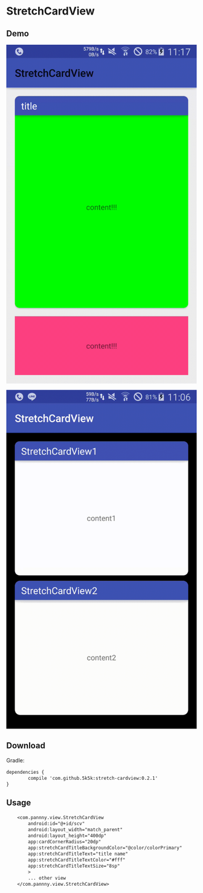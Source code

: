 # StretchCardView

 Demo
----
![](./images/single.gif)

![](./images/double.gif)

Download
----

Gradle:
```
dependencies {
		compile 'com.github.5k5k:stretch-cardview:0.2.1'
}
```
Usage
----

``` 
    <com.pannny.view.StretchCardView
        android:id="@+id/scv"
        android:layout_width="match_parent"
        android:layout_height="400dp"
        app:cardCornerRadius="20dp"
        app:stretchCardTitleBackgroundColor="@color/colorPrimary"
        app:stretchCardTitleText="title name"
        app:stretchCardTitleTextColor="#fff"
        app:stretchCardTitleTextSize="8sp"
        >
		... other view
    </com.pannny.view.StretchCardView>
```
